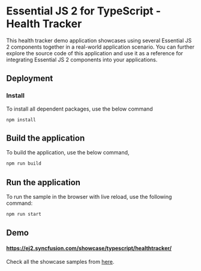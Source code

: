 # Essential JS 2 for TypeScript - Health Tracker

This health tracker demo application showcases using several Essential JS 2 components together in
a real-world application scenario. You can further explore the source code of this application and
use it as a reference for integrating Essential JS 2 components into your applications.

## Deployment

### Install

To install all dependent packages, use the below command

```
npm install
```

## Build the application

To build the application, use the below command,

```sh
npm run build
```

## Run the application

To run the sample in the browser with live reload, use the following command:

```sh
npm run start
```

## Demo

#### <a href="https://ej2.syncfusion.com/showcase/typescript/healthtracker/" target="_blank">https://ej2.syncfusion.com/showcase/typescript/healthtracker/</a>

Check all the showcase samples from <a href="https://ej2.syncfusion.com/home/index.html" target="_blank">here</a>.